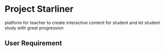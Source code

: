 # Project Starliner

platform for teacher to create interactive content for student and let student study with great progression

## User Requirement
